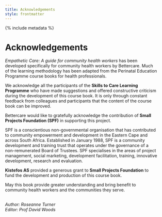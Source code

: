 ```yaml
---
title: Acknowledgements
style: frontmatter
---
```


{% include metadata %}

# Acknowledgements

*Empathetic Care: A guide for community health workers* has been developed specifically for community health workers by Bettercare. Much of the learning methodology has been adapted from the Perinatal Education Programme course books for health professionals.

We acknowledge all the participants of the **Skills to Care Learning Programme** who have made suggestions and offered constructive criticism during the development of this course book. It is only through constant feedback from colleagues and participants that the content of the course book can be improved.

Bettercare would like to gratefully acknowledge the contribution of **Small Projects Foundation (SPF)** in supporting this project.

SPF is a conscientious non-governmental organisation that has contributed to community empowerment and development in the Eastern Cape and across South Africa. Established in January 1988, SPF is a community development and training trust that operates under the governance of a non-remunerated Board of Trustees. SPF specialises in the areas of project management, social marketing, development facilitation, training, innovative development, research and evaluation.

**Kistefos AS** provided a generous grant to **Small Projects Foundation** to fund the development and production of this course book.

May this book provide greater understanding and bring benefit to community health workers and the communities they serve.

<br>*Author: Roseanne Turner*
<br>*Editor: Prof David Woods*
